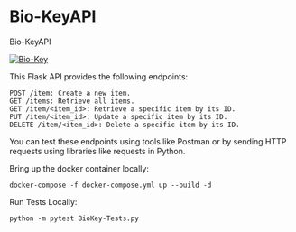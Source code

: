 # Bio-KeyAPI
Bio-KeyAPI

[![Bio-Key](https://github.com/tijko/Bio-KeyAPI/actions/workflows/main.yml/badge.svg)](https://github.com/tijko/Bio-KeyAPI/actions/workflows/main.yml)

This Flask API provides the following endpoints:

    POST /item: Create a new item.
    GET /items: Retrieve all items.
    GET /item/<item_id>: Retrieve a specific item by its ID.
    PUT /item/<item_id>: Update a specific item by its ID.
    DELETE /item/<item_id>: Delete a specific item by its ID.

You can test these endpoints using tools like Postman or by sending HTTP requests using libraries like requests in Python.

Bring up the docker container locally:

    docker-compose -f docker-compose.yml up --build -d 

Run Tests Locally:

    python -m pytest BioKey-Tests.py
